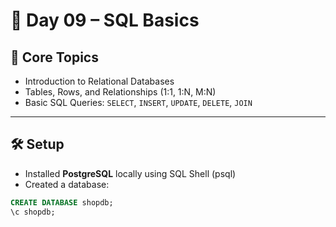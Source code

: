 # 📅 Day 09 – SQL Basics

## 📌 Core Topics

- Introduction to Relational Databases
- Tables, Rows, and Relationships (1:1, 1:N, M:N)
- Basic SQL Queries: `SELECT`, `INSERT`, `UPDATE`, `DELETE`, `JOIN`

---

## 🛠️ Setup

- Installed **PostgreSQL** locally using SQL Shell (psql)
- Created a database:

```sql
CREATE DATABASE shopdb;
\c shopdb;

```

